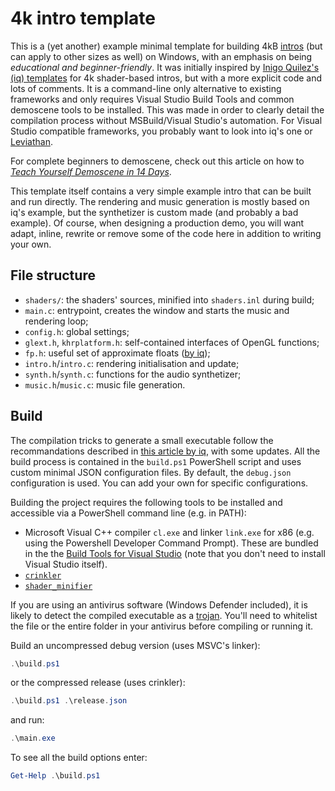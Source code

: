 # 4k intro template

This is a (yet another) example minimal template for building 4kB
[intros](https://en.wikipedia.org/wiki/Demoscene) (but can apply
to other sizes as well) on Windows, with an emphasis on being
*educational and beginner-friendly*. It was initially inspired by
[Inigo Quilez's (iq) templates](https://madethisthing.com/iq/Demo-Framework-4k)
for 4k shader-based intros, but with a more explicit
code and lots of comments. It is a command-line only alternative to existing
frameworks and only requires Visual Studio Build Tools and common
demoscene tools to be installed. This was
made in order to clearly detail the compilation process without
MSBuild/Visual Studio's automation. For Visual Studio compatible frameworks,
you probably want to look into iq's one or
[Leviathan](https://github.com/armak/Leviathan-2.0).

For complete beginners to demoscene, check out this article on how to
[*Teach Yourself Demoscene in 14 Days*](https://github.com/psenough/teach_yourself_demoscene_in_14_days).

This template itself contains a very simple example intro that
can be built and run directly.
The rendering and music generation is mostly based on iq's example,
but the synthetizer is custom made (and probably a bad example).
Of course, when designing a production demo, you will want adapt,
inline, rewrite or remove some of the code here in addition to writing your own.

## File structure

- `shaders/`: the shaders' sources, minified into `shaders.inl` during build;
- `main.c`: entrypoint, creates the window and starts the music and rendering loop;
- `config.h`: global settings;
- `glext.h`, `khrplatform.h`: self-contained interfaces of OpenGL functions;
- `fp.h`: useful set of approximate floats ([by iq](https://iquilezles.org/articles/float4k/));
- `intro.h`/`intro.c`: rendering initialisation and update;
- `synth.h`/`synth.c`: functions for the audio synthetizer;
- `music.h`/`music.c`: music file generation.

## Build

The compilation tricks to generate a small executable follow the recommandations described
in [this article by iq](https://iquilezles.org/articles/compilingsmall/), with some updates.
All the build process is contained in the `build.ps1` PowerShell script and uses
custom minimal JSON configuration files. By default, the `debug.json` configuration is used.
You can add your own for specific configurations.

Building the project requires the following tools to be installed and accessible via a
PowerShell command line (e.g. in PATH):

- Microsoft Visual C++ compiler `cl.exe` and linker `link.exe` for x86
(e.g. using the Powershell Developer Command Prompt). These are bundled in the the
[Build Tools for Visual Studio](https://visualstudio.microsoft.com/downloads/?q=build+tools+for+visual+studio)
(note that you don't need to install Visual Studio itself).
- [`crinkler`](https://github.com/runestubbe/Crinkler)
- [`shader_minifier`](https://github.com/laurentlb/Shader_Minifier)

If you are using an antivirus software (Windows Defender included),
it is likely to detect the compiled executable as
a [trojan](https://en.wikipedia.org/wiki/Trojan_horse_(computing)).
You'll need to whitelist the file or the entire folder in your antivirus before compiling or running it.

Build an uncompressed debug version (uses MSVC's linker):

```powershell
.\build.ps1
```

or the compressed release (uses crinkler):

```powershell
.\build.ps1 .\release.json
```

and run:

```powershell
.\main.exe
```

To see all the build options enter:

```powershell
Get-Help .\build.ps1
```
